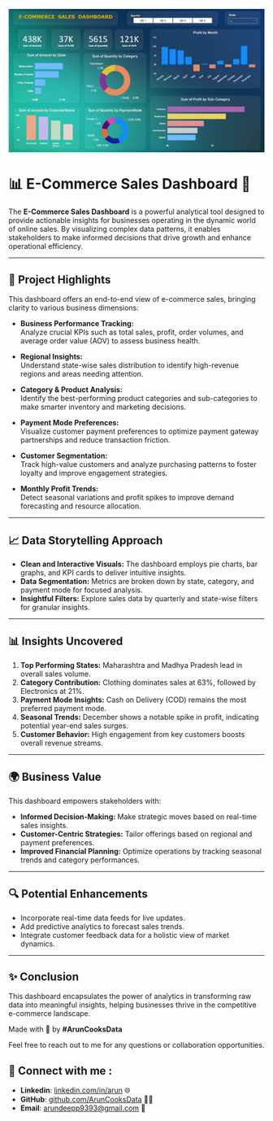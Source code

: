 ![ecomercedashboard_Logo](./ecomercedashboard.jpg)

# 📊 E-Commerce Sales Dashboard 🚀  

The **E-Commerce Sales Dashboard** is a powerful analytical tool designed to provide actionable insights for businesses operating in the dynamic world of online sales. By visualizing complex data patterns, it enables stakeholders to make informed decisions that drive growth and enhance operational efficiency.  

---

## 🌟 Project Highlights  
This dashboard offers an end-to-end view of e-commerce sales, bringing clarity to various business dimensions:  

- **Business Performance Tracking:**  
   Analyze crucial KPIs such as total sales, profit, order volumes, and average order value (AOV) to assess business health.  

- **Regional Insights:**  
   Understand state-wise sales distribution to identify high-revenue regions and areas needing attention.  

- **Category & Product Analysis:**  
   Identify the best-performing product categories and sub-categories to make smarter inventory and marketing decisions.  

- **Payment Mode Preferences:**  
   Visualize customer payment preferences to optimize payment gateway partnerships and reduce transaction friction.  

- **Customer Segmentation:**  
   Track high-value customers and analyze purchasing patterns to foster loyalty and improve engagement strategies.  

- **Monthly Profit Trends:**  
   Detect seasonal variations and profit spikes to improve demand forecasting and resource allocation.  

---

## 📈 Data Storytelling Approach  
- **Clean and Interactive Visuals:** The dashboard employs pie charts, bar graphs, and KPI cards to deliver intuitive insights.  
- **Data Segmentation:** Metrics are broken down by state, category, and payment mode for focused analysis.  
- **Insightful Filters:** Explore sales data by quarterly and state-wise filters for granular insights.  

---

## 📊 Insights Uncovered  
1. **Top Performing States:** Maharashtra and Madhya Pradesh lead in overall sales volume.  
2. **Category Contribution:** Clothing dominates sales at 63%, followed by Electronics at 21%.  
3. **Payment Mode Insights:** Cash on Delivery (COD) remains the most preferred payment mode.  
4. **Seasonal Trends:** December shows a notable spike in profit, indicating potential year-end sales surges.  
5. **Customer Behavior:** High engagement from key customers boosts overall revenue streams.  

---

## 🌍 Business Value  
This dashboard empowers stakeholders with:  
- **Informed Decision-Making:** Make strategic moves based on real-time sales insights.  
- **Customer-Centric Strategies:** Tailor offerings based on regional and payment preferences.  
- **Improved Financial Planning:** Optimize operations by tracking seasonal trends and category performances.  

---

## 🔍 Potential Enhancements  
- Incorporate real-time data feeds for live updates.  
- Add predictive analytics to forecast sales trends.  
- Integrate customer feedback data for a holistic view of market dynamics.  



---

## ✨ Conclusion  
This dashboard encapsulates the power of analytics in transforming raw data into meaningful insights, helping businesses thrive in the competitive e-commerce landscape.  

Made with 💙 by **#ArunCooksData**

Feel free to reach out to me for any questions or collaboration opportunities.

## 🔗 Connect with me :
- **Linkedin**: [linkedin.com/in/arun](https://www.linkedin.com/in/arun-deep-04964b258/) 🌐
- **GitHub**: [github.com/ArunCooksData](https://github.com/ArunCooksData) 👨‍💻
- **Email**: [arundeepp9393@gmail.com](mailto:arundeepp9393@gmail.com) 📧
